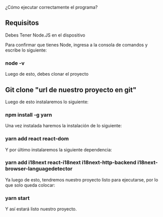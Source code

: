 ¿Cómo ejecutar correctamente el programa?

## Requisitos
Debes Tener Node.JS en el dispositivo

Para confirmar que tienes Node, ingresa a la consola de comandos y escribe lo siguiente:
### node -v

Luego de esto, debes clonar el proyecto
## Git clone "url de nuestro proyecto en git"

Luego de esto instalaremos lo siguiente:
### npm install -g yarn

Una vez instalada haremos la instalación de lo siguiente:
### yarn add react react-dom

Y por último instalaremos la siguiente dependencia:
### yarn add i18next react-i18next i18next-http-backend i18next-browser-languagedetector

Ya luego de esto, tendremos nuestro proyecto listo para ejecutarse, por lo que solo queda colocar:
### yarn start

 Y así estará listo nuestro proyecto.
